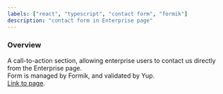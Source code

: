 ```yaml
---
labels: ["react", "typescript", "contact form", "formik"]
description: "contact form in Enterprise page"
---
```


### Overview

A call-to-action section, allowing enterprise users to contact us directly from the Enterprise page.  
Form is managed by Formik, and validated by Yup.  
[Link to page](https://bit.dev/enterprise).

